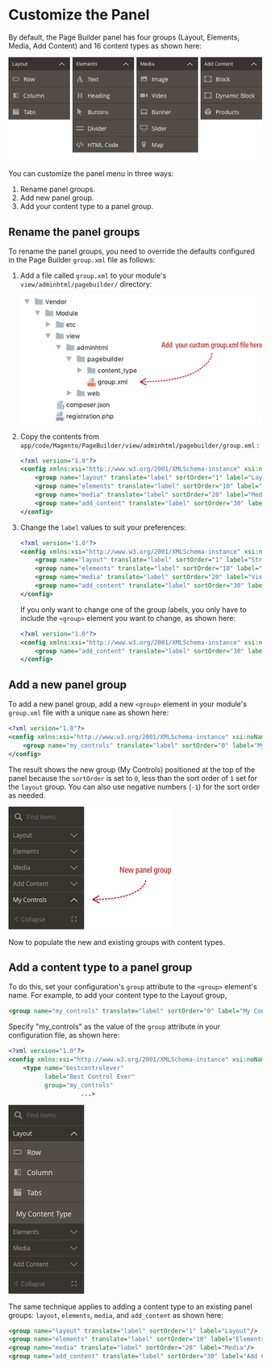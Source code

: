 <!-- {% raw %} -->

# Customize the Panel

By default, the Page Builder panel has four groups (Layout, Elements, Media, Add Content) and 16 content types as shown here:

![Panel menu](../images/panel-horizontal-default.png)

You can customize the panel menu in three ways:

1. Rename panel groups.
2. Add new panel group.
3. Add your content type to a panel group.

## Rename the panel groups

To rename the panel groups, you need to override the defaults configured in the Page Builder `group.xml` file as follows:

1. Add a file called `group.xml` to your module's `view/adminhtml/pagebuilder/` directory:

    ![Custom group file](../images/custom-group-file.png)

2. Copy the contents from `app/code/Magento/PageBuilder/view/adminhtml/pagebuilder/group.xml` :

    ```xml
    <?xml version="1.0"?>
    <config xmlns:xsi="http://www.w3.org/2001/XMLSchema-instance" xsi:noNamespaceSchemaLocation="urn:magento:module:Magento_PageBuilder:etc/group.xsd">
        <group name="layout" translate="label" sortOrder="1" label="Layout"/>
        <group name="elements" translate="label" sortOrder="10" label="Elements"/>
        <group name="media" translate="label" sortOrder="20" label="Media"/>
        <group name="add_content" translate="label" sortOrder="30" label="Add Content"/>
    </config>
    ```

3. Change the `label` values to suit your preferences:

    ```xml
    <?xml version="1.0"?>
    <config xmlns:xsi="http://www.w3.org/2001/XMLSchema-instance" xsi:noNamespaceSchemaLocation="urn:magento:module:Magento_PageBuilder:etc/group.xsd">
        <group name="layout" translate="label" sortOrder="1" label="Structure"/>
        <group name="elements" translate="label" sortOrder="10" label="Form Controls"/>
        <group name="media" translate="label" sortOrder="20" label="Visual Controls"/>
        <group name="add_content" translate="label" sortOrder="30" label="Content"/>
    </config>
    ```

    If you only want to change one of the group labels, you only have to include the `<group>` element you want to change, as shown here:

    ```xml
    <?xml version="1.0"?>
    <config xmlns:xsi="http://www.w3.org/2001/XMLSchema-instance" xsi:noNamespaceSchemaLocation="urn:magento:module:Magento_PageBuilder:etc/group.xsd">
        <group name="add_content" translate="label" sortOrder="30" label="Content"/>
    </config>
    ```

## Add a new panel group

To add a new panel group, add a new `<group>` element  in your module's `group.xml` file with a unique `name` as shown here:

```xml
<?xml version="1.0"?>
<config xmlns:xsi="http://www.w3.org/2001/XMLSchema-instance" xsi:noNamespaceSchemaLocation="urn:magento:module:Magento_PageBuilder:etc/group.xsd">
    <group name="my_controls" translate="label" sortOrder="0" label="My Controls"/>
</config>
```

The result shows the new group (My Controls) positioned at the top of the panel because the `sortOrder` is set to `0`, less than the sort order of `1` set for the `layout` group. You can also use negative numbers (`-1`) for the sort order as needed.

![New panel group](../images/panel-group-new.png)

Now to populate the new and existing groups with content types.

## Add a content type to a panel group

To do this, set your configuration's `group` attribute to the `<group>` element's name. For example, to add your content type to the Layout group,

```xml
<group name="my_controls" translate="label" sortOrder="0" label="My Controls"/>
```

Specify "my_controls" as the value of the `group` attribute in your configuration file, as shown here:

```xml
<?xml version="1.0"?>
<config xmlns:xsi="http://www.w3.org/2001/XMLSchema-instance" xsi:noNamespaceSchemaLocation="urn:magento:module:Magento_PageBuilder:etc/content_type.xsd">
    <type name="bestcontrolever"
          label="Best Control Ever"
          group="my_controls"
					...>
```

![Group with content type](../images/group-with-content-type.png)

The same technique applies to adding a content type to an existing panel groups: `layout`, `elements`, `media`, and `add_content` as shown here:

```xml
<group name="layout" translate="label" sortOrder="1" label="Layout"/>
<group name="elements" translate="label" sortOrder="10" label="Elements"/>
<group name="media" translate="label" sortOrder="20" label="Media"/>
<group name="add_content" translate="label" sortOrder="30" label="Add Content"/>
```

<!-- {% endraw %} -->
